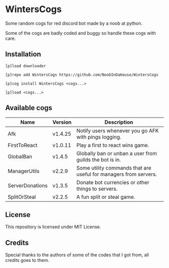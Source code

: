# WintersCogs

Some random cogs for red discord bot made by a noob at python.

Some of the cogs are badly coded and buggy so handle these cogs with care.

## Installation

```
[p]load downloader

[p]repo add WintersCogs https://github.com/NoobInDaHause/WintersCogs

[p]cog install WintersCogs <cogs...>

[p]load <cogs...>
```

## Available cogs

| Name            |  Version  | Description                                                      |
| --------------- | --------- | ---------------------------------------------------------------- |
| Afk             |  v1.4.25  | Notify users whenever you go AFK with pings logging.             |
| FirstToReact    |  v1.0.11  | Play a first to react wins game.                                 |
| GlobalBan       |  v1.4.5   | Globally ban or unban a user from guilds the bot is in.          |
| ManagerUtils    |  v2.2.9   | Some utility commands that are useful for managers from servers. |
| ServerDonations |  v1.3.5   | Donate bot currencies or other things to servers.                |
| SplitOrSteal    |  v2.2.5   | A fun split or steal game.                                       |

## License

This repository is licensed under MIT License.

## Credits

Special thanks to the authors of some of the codes that I got from, all credits goes to them.
